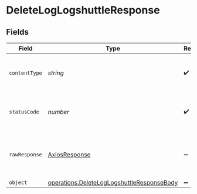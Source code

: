 # DeleteLogLogshuttleResponse


## Fields

| Field                                                                                                           | Type                                                                                                            | Required                                                                                                        | Description                                                                                                     |
| --------------------------------------------------------------------------------------------------------------- | --------------------------------------------------------------------------------------------------------------- | --------------------------------------------------------------------------------------------------------------- | --------------------------------------------------------------------------------------------------------------- |
| `contentType`                                                                                                   | *string*                                                                                                        | :heavy_check_mark:                                                                                              | HTTP response content type for this operation                                                                   |
| `statusCode`                                                                                                    | *number*                                                                                                        | :heavy_check_mark:                                                                                              | HTTP response status code for this operation                                                                    |
| `rawResponse`                                                                                                   | [AxiosResponse](https://axios-http.com/docs/res_schema)                                                         | :heavy_minus_sign:                                                                                              | Raw HTTP response; suitable for custom response parsing                                                         |
| `object`                                                                                                        | [operations.DeleteLogLogshuttleResponseBody](../../../sdk/models/operations/deleteloglogshuttleresponsebody.md) | :heavy_minus_sign:                                                                                              | OK                                                                                                              |